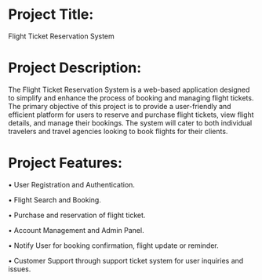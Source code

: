 # Project Title: 

Flight Ticket Reservation System

# Project Description:

The Flight Ticket Reservation System is a web-based application designed to simplify and enhance the process of booking and managing flight tickets. The primary objective of this project is to provide a user-friendly and efficient platform for users to reserve and purchase flight tickets, view flight details, and manage their bookings. The system will cater to both individual travelers and travel agencies looking to book flights for their clients.

# Project Features:

•	User Registration and Authentication.

•	Flight Search and Booking.

•	Purchase and reservation of flight ticket.

•	Account Management and Admin Panel.

•	Notify User for booking confirmation, flight update or reminder.

•	Customer Support through support ticket system for user inquiries and issues.

